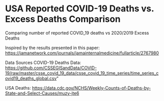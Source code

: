 # USA Reported COVID-19 Deaths  vs. Excess Deaths Comparison
Comparing number of reported COVID_19 deaths vs 2020/2019 Excess Deaths


Inspired by the results presented in this paper:
https://jamanetwork.com/journals/jamainternalmedicine/fullarticle/2767980

Data Sources
COVID-19 Deaths Data: https://github.com/CSSEGISandData/COVID-19/raw/master/csse_covid_19_data/csse_covid_19_time_series/time_series_covid19_deaths_global.csv"

USA Deaths: 
https://data.cdc.gov/NCHS/Weekly-Counts-of-Deaths-by-State-and-Select-Causes/muzy-jte6

